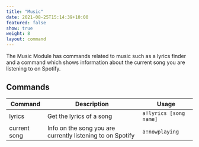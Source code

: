```yaml
---
title: "Music"
date: 2021-08-25T15:14:39+10:00
featured: false
show: true
weight: 8
layout: command
---
```


The Music Module has commands related to music such as a lyrics finder and a command which shows information about the current song you are listening to on Spotify.

## Commands

| Command      | Description                                                   | Usage                         |
| ------------ | ------------------------------------------------------------- | ----------------------------- |
| lyrics       | Get the lyrics of a song                                      | `a!lyrics [song name]`        |
| current song | Info on the song you are currently listening to on Spotify    | `a!nowplaying`                |